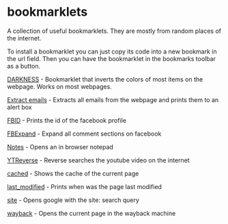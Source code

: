 # bookmarklets
A collection of useful bookmarklets. They are mostly from random places of the internet.

To install a bookmarklet you can just copy its code into a new bookmark in the url field. Then you can have the bookmarklet in the bookmarks toolbar as a button. 

[DARKNESS](DARKNESS) - Bookmarklet that inverts the colors of most items on the webpage. Works on most webpages.

[Extract emails](extract_emails) - Extracts all emails from the webpage and prints them to an alert box

[FBID](FBID) - Prints the id of the facebook profile

[FBExpand](FBExpand) - Expand all comment sections on facebook

[Notes](Notes) - Opens an in browser notepad

[YTReverse](YTReverse) - Reverse searches the youtube video on the internet

[cached](cached) - Shows the cache of the current page

[last_modified](last_modified) - Prints when was the page last modified

[site](site) - Opens google with the site:<current site> search query

[wayback](wayback) - Opens the current page in the wayback machine
